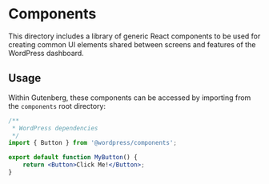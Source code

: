 Components
==========

This directory includes a library of generic React components to be used for creating common UI elements shared between screens and features of the WordPress dashboard.

## Usage

Within Gutenberg, these components can be accessed by importing from the `components` root directory:

```jsx
/**
 * WordPress dependencies
 */
import { Button } from '@wordpress/components';

export default function MyButton() {
	return <Button>Click Me!</Button>;
}
```
